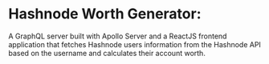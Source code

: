 # Hashnode Worth Generator:
A GraphQL server built with Apollo Server and a ReactJS frontend application that fetches Hashnode users information from the Hashnode API based on the username and calculates their account worth.
